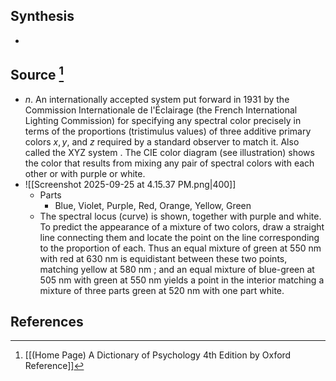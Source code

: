 ## Synthesis
- 
## Source [^1]
- $n$. An internationally accepted system put forward in 1931 by the Commission Internationale de l'Éclairage (the French International Lighting Commission) for specifying any spectral color precisely in terms of the proportions (tristimulus values) of three additive primary colors $x, y$, and $z$ required by a standard observer to match it. Also called the XYZ system . The CIE color diagram (see illustration) shows the color that results from mixing any pair of spectral colors with each other or with purple or white.
- ![[Screenshot 2025-09-25 at 4.15.37 PM.png|400]]
	- Parts
		- Blue, Violet, Purple, Red, Orange, Yellow, Green
	- The spectral locus (curve) is shown, together with purple and white. To predict the appearance of a mixture of two colors, draw a straight line connecting them and locate the point on the line corresponding to the proportion of each. Thus an equal mixture of green at 550 nm with red at 630 nm is equidistant between these two points, matching yellow at 580 nm ; and an equal mixture of blue-green at 505 nm with green at 550 nm yields a point in the interior matching a mixture of three parts green at 520 nm with one part white.
## References

[^1]: [[(Home Page) A Dictionary of Psychology 4th Edition by Oxford Reference]]
